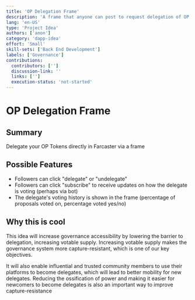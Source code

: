 ```yaml
---
title: 'OP Delegation Frame'
description: 'A frame that anyone can post to request delegation of OP tokens to them. The frame would include a short text explaining what they stand for / why people should delegate to them, and allow OP token holders to click `delegate`.'
lang: 'en-US'
type: 'Project Idea'
authors: ['anon']
category: 'dapp-idea'
effort: 'Small'
skill-sets: ['Back End Development']
labels: ['Governance']
contributions:
  contributors: ['']
  discussion-link: ''
  links: ['']
  execution-status: 'not-started'
---
```


# OP Delegation Frame

## Summary

Delegate your OP Tokens directly in Farcaster via a frame

## Possible Features

- Followers can click "delegate" or "undelegate"
- Followers can click "subscribe" to receive updates on how the delegate is voting (perhaps via bot)
- The delegate's voting history is shown in the frame (percentage of proposals voted on, percentage voted yes/no)

## Why this is cool

This idea will increase governance accessibility by lowering the barrier to delegation, increasing votable supply. Increasing votable supply makes the governance system more capture-resistant, which is one of our key objectives.

It will also enable influential and trusted community members to use their platforms to become delegates, which will lead to better mobility for new delegates. Reducing the ossification of power and making it easier for newcomers to become delegates is also an important way to improve capture-resistance
